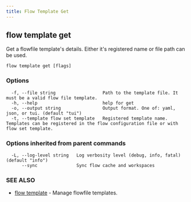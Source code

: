 ```yaml
---
title: Flow Template Get
---
```


## flow template get

Get a flowfile template's details. Either it's registered name or file path can be used.

```
flow template get [flags]
```

### Options

```
  -f, --file string                  Path to the template file. It must be a valid flow file template.
  -h, --help                         help for get
  -o, --output string                Output format. One of: yaml, json, or tui. (default "tui")
  -t, --template flow set template   Registered template name. Templates can be registered in the flow configuration file or with flow set template.
```

### Options inherited from parent commands

```
  -L, --log-level string   Log verbosity level (debug, info, fatal) (default "info")
      --sync               Sync flow cache and workspaces
```

### SEE ALSO

* [flow template](flow_template.md)	 - Manage flowfile templates.

